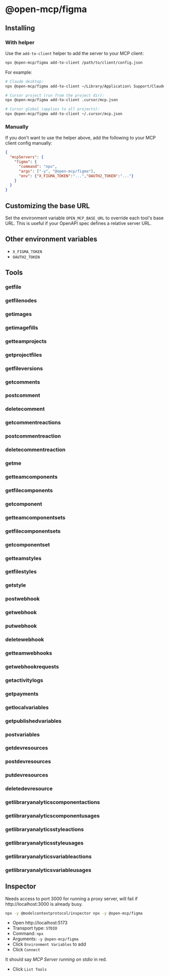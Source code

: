# @open-mcp/figma

## Installing

### With helper

Use the `add-to-client` helper to add the server to your MCP client:

```bash
npx @open-mcp/figma add-to-client /path/to/client/config.json
```

For example:

```bash
# Claude desktop:
npx @open-mcp/figma add-to-client ~/Library/Application\ Support/Claude/claude_desktop_config.json

# Cursor project (run from the project dir):
npx @open-mcp/figma add-to-client .cursor/mcp.json

# Cursor global (applies to all projects):
npx @open-mcp/figma add-to-client ~/.cursor/mcp.json
```

### Manually

If you don't want to use the helper above, add the following to your MCP client config manually:

```json
{
  "mcpServers": {
    "figma": {
      "command": "npx",
      "args": ["-y", "@open-mcp/figma"],
      "env": {"X_FIGMA_TOKEN":"...","OAUTH2_TOKEN":"..."}
    }
  }
}
```

## Customizing the base URL

Set the environment variable `OPEN_MCP_BASE_URL` to override each tool's base URL. This is useful if your OpenAPI spec defines a relative server URL.

## Other environment variables

- `X_FIGMA_TOKEN`
- `OAUTH2_TOKEN`

## Tools

### getfile

### getfilenodes

### getimages

### getimagefills

### getteamprojects

### getprojectfiles

### getfileversions

### getcomments

### postcomment

### deletecomment

### getcommentreactions

### postcommentreaction

### deletecommentreaction

### getme

### getteamcomponents

### getfilecomponents

### getcomponent

### getteamcomponentsets

### getfilecomponentsets

### getcomponentset

### getteamstyles

### getfilestyles

### getstyle

### postwebhook

### getwebhook

### putwebhook

### deletewebhook

### getteamwebhooks

### getwebhookrequests

### getactivitylogs

### getpayments

### getlocalvariables

### getpublishedvariables

### postvariables

### getdevresources

### postdevresources

### putdevresources

### deletedevresource

### getlibraryanalyticscomponentactions

### getlibraryanalyticscomponentusages

### getlibraryanalyticsstyleactions

### getlibraryanalyticsstyleusages

### getlibraryanalyticsvariableactions

### getlibraryanalyticsvariableusages

## Inspector

Needs access to port 3000 for running a proxy server, will fail if http://localhost:3000 is already busy.

```bash
npx -y @modelcontextprotocol/inspector npx -y @open-mcp/figma
```

- Open http://localhost:5173
- Transport type: `STDIO`
- Command: `npx`
- Arguments: `-y @open-mcp/figma`
- Click `Environment Variables` to add
- Click `Connect`

It should say _MCP Server running on stdio_ in red.

- Click `List Tools`

